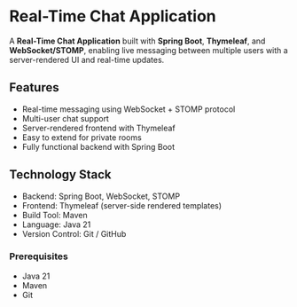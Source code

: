 # Real-Time Chat Application

A **Real-Time Chat Application** built with **Spring Boot**, **Thymeleaf**, and **WebSocket/STOMP**, enabling live messaging between multiple users with a server-rendered UI and real-time updates.

## Features
- Real-time messaging using WebSocket + STOMP protocol
- Multi-user chat support
- Server-rendered frontend with Thymeleaf
- Easy to extend for private rooms 
- Fully functional backend with Spring Boot

## Technology Stack
- Backend: Spring Boot, WebSocket, STOMP
- Frontend: Thymeleaf (server-side rendered templates)
- Build Tool: Maven
- Language: Java 21
- Version Control: Git / GitHub

### Prerequisites
- Java 21
- Maven
- Git

